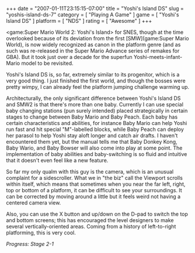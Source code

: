 +++
date = "2007-01-11T23:15:15-07:00"
title = "Yoshi's Island DS"
slug = "yoshis-island-ds-7"
category = [ "Playing A Game" ]
game = [ "Yoshi's Island DS" ]
platform = [ "NDS" ]
rating = [ "Awesome" ]
+++

<game:Super Mario World 2: Yoshi's Island> for SNES, though at the time overlooked because of its deviation from the first [SMW](game:Super Mario World), is now widely recognized as canon in the platform genre (and as such was re-released in the Super Mario Advance series of remakes for GBA).  But it took just over a decade for the superfun Yoshi-meets-infant-Mario model to be revisited.

Yoshi's Island DS is, so far, extremely similar to its progenitor, which is a very good thing.  I just finished the first world, and though the bosses were pretty wimpy, I can already feel the platform jumping challenge warming up.

Architecturally, the only significant difference between Yoshi's Island DS and SMW2 is that there's more than one baby.  Currently I can use special baby changing stations (pun surely intended) placed strategically in certain stages to change between Baby Mario and Baby Peach.  Each baby has certain characteristics and abilities, for instance Baby Mario can help Yoshi run fast and hit special "M"-labelled blocks, while Baby Peach can deploy her parasol to help Yoshi stay aloft longer and catch air drafts.  I haven't encountered them yet, but the manual tells me that Baby Donkey Kong, Baby Wario, and Baby Bowser will also come into play at some point.  The implementation of baby abilities and baby-switching is so fluid and intuitive that it doesn't even feel like a new feature.

So far my only qualm with this guy is the camera, which is an unusual complaint for a sidescroller.  What we in "the biz" call the Viewport scrolls within itself, which means that sometimes when you near the far left, right, top or bottom of a platform, it can be difficult to see your surroundings.  It can be corrected by moving around a little but it feels weird not having a centered camera view.

Also, you can use the X button and up/down on the D-pad to switch the top and bottom screens; this has encouraged the level designers to make several vertically-oriented areas.  Coming from a history of left-to-right platforming, this is very cool.

<i>Progress: Stage 2-1</i>